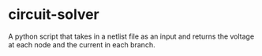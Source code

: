 # circuit-solver
A python script that takes in a netlist file as an input and returns the voltage at each node and the current in each branch.
